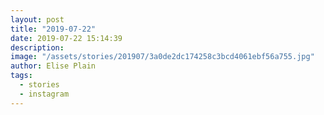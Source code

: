 ```yaml
---
layout: post
title: "2019-07-22"
date: 2019-07-22 15:14:39
description: 
image: "/assets/stories/201907/3a0de2dc174258c3bcd4061ebf56a755.jpg"
author: Elise Plain
tags: 
  - stories
  - instagram
---
```



<p></p>
